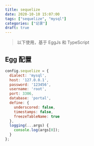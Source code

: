 ```yaml
---
title: sequelize
date: 2020-10-10 15:07:00
tags: ["sequelize", "mysql"]
categories: ["记录"]
draft: true
---
```


> 以下使用，基于 EggJs 和 TypeScript

## Egg 配置

```javascript
config.sequelize = {
  dialect: 'mysql',
  host: '127.0.0.1',
  password: '123456',
  username: 'root',
  port: 3306,
  database: 'portal',
  define: {
    underscored: false,
    timestamps: false,
    freezeTableName: true
  },
  logging(...args) {
    console.log(args[0]);
  }
};
```

